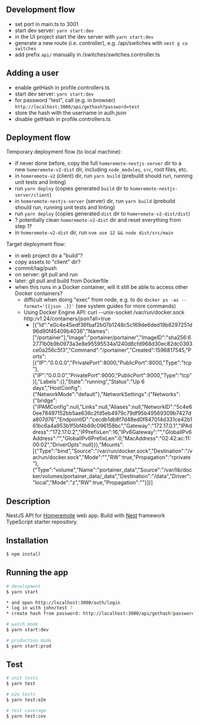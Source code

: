 
## Development flow

* set port in main.ts to 3001
* start dev server: `yarn start:dev`
* in the UI project start the dev server with `yarn start:dev`
* generate a new route (i.e. controller), e.g. /api/switches with `nest g co switches`
* add prefix `api/` manually in /switches/switches.controller.ts

## Adding a user

* enable getHash in profile.controllers.ts
* start dev server: `yarn start:dev`
* for password "test", call (e.g. in browser) `http://localhost:3000/api/gethash?password=test`
* store the hash with the username in auth.json
* disable getHash in profile.controllers.ts

## Deployment flow

Temporary deployment flow (to local machine):

* if never done before, copy the full `homeremote-nestjs-server` dir to a new `homeremote-v2-dist` dir, including `node_modules`, `src`, root files, etc.
* in `homeremote-v2` (client) dir, run `yarn build` (prebuild should run, running unit tests and linting)
* run `yarn deploy` (copies generated `build` dir to `homeremote-nestjs-server/client`)
* in `homeremote-nestjs-server` (server) dir, run `yarn build` (prebuild should run, running unit tests and linting)
* run `yarn deploy` (copies generated `dist` dir to `homeremote-v2-dist/dist`)
* ? potentially clean `homeremote-v2-dist` dir and reset everything from step 1?
* in `homeremote-v2-dist` dir, run `nvm use 12 && node dist/src/main`

Target deployment flow:

* in web project do a "build"?
* copy assets to "client" dir?
* commit/tag/push
* on server: git pull and run
* later: git pull and build from Dockerfile
* when this runs in a Docker container, will it still be able to access other Docker containers?
    * difficult when doing "exec" from node, e.g. to do `docker ps -as --format='{{json .}}'` (see system guides for more commands)
    * Using Docker Engine API: curl --unix-socket /var/run/docker.sock http:/v1.24/containers/json?all=true
        * [{"Id":"e0c4e45edf36fbaf2b07b1248c5c169de6ded19b8297251d96d90f45409b4036","Names":["/portainer"],"Image":"portainer/portainer","ImageID":"sha256:62771b0b9b0973a3e8e95595534a1240d8cfd968d30ec82dc0393ce0a256c5f3","Command":"/portainer","Created":1596817545,"Ports":[{"IP":"0.0.0.0","PrivatePort":8000,"PublicPort":8000,"Type":"tcp"},{"IP":"0.0.0.0","PrivatePort":9000,"PublicPort":9000,"Type":"tcp"}],"Labels":{},"State":"running","Status":"Up 6 days","HostConfig":{"NetworkMode":"default"},"NetworkSettings":{"Networks":{"bridge":{"IPAMConfig":null,"Links":null,"Aliases":null,"NetworkID":"5c4e60ee78497152bb5ae636c2fd5eb4979c79df95b49569309b7427da807d76","EndpointID":"cecdb1db8f7d48ed0f847014d331ce42b161bc6a4a953b1f5bf4b69c096158bc","Gateway":"172.17.0.1","IPAddress":"172.17.0.2","IPPrefixLen":16,"IPv6Gateway":"","GlobalIPv6Address":"","GlobalIPv6PrefixLen":0,"MacAddress":"02:42:ac:11:00:02","DriverOpts":null}}},"Mounts":[{"Type":"bind","Source":"/var/run/docker.sock","Destination":"/var/run/docker.sock","Mode":"","RW":true,"Propagation":"rprivate"},{"Type":"volume","Name":"portainer_data","Source":"/var/lib/docker/volumes/portainer_data/_data","Destination":"/data","Driver":"local","Mode":"z","RW":true,"Propagation":""}]}]


## Description

NestJS API for [Homeremote](https://github.com/mdvanes/homeremote) web app.
Build with [Nest](https://github.com/nestjs/nest) framework TypeScript starter repository.

## Installation

```bash
$ npm install
```

## Running the app

```bash
# development
$ yarn start

* and open http://localhost:3000/auth/login
* log in with john/test ?
* create hash from password: http://localhost:3000/api/gethash?password=test

# watch mode
$ yarn start:dev

# production mode
$ yarn start:prod
```

## Test

```bash
# unit tests
$ yarn test

# e2e tests
$ yarn test:e2e

# test coverage
$ yarn test:cov
```
